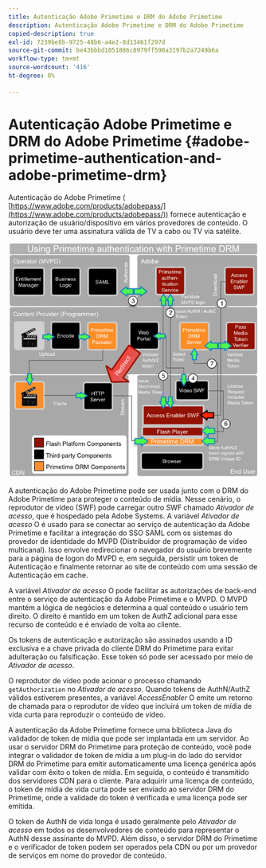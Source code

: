 ```yaml
---
title: Autenticação Adobe Primetime e DRM do Adobe Primetime
description: Autenticação Adobe Primetime e DRM do Adobe Primetime
copied-description: true
exl-id: 7239be8b-9725-48b6-a4e2-8d13461f297d
source-git-commit: be43bbbd1051886c8979ff590a3197b2a7249b6a
workflow-type: tm+mt
source-wordcount: '416'
ht-degree: 0%

---
```


# Autenticação Adobe Primetime e DRM do Adobe Primetime {#adobe-primetime-authentication-and-adobe-primetime-drm}

Autenticação do Adobe Primetime ( [https://www.adobe.com/products/adobepass/](https://www.adobe.com/products/adobepass/)) fornece autenticação e autorização de usuário/dispositivo em vários provedores de conteúdo. O usuário deve ter uma assinatura válida de TV a cabo ou TV via satélite.

<!--<a id="fig_cln_bc2_44"></a>-->

![](assets/AdobePass_web.png)

A autenticação do Adobe Primetime pode ser usada junto com o DRM do Adobe Primetime para proteger o conteúdo de mídia. Nesse cenário, o reprodutor de vídeo (SWF) pode carregar outro SWF chamado *Ativador de acesso*, que é hospedado pela Adobe Systems. A variável *Ativador de acesso* O é usado para se conectar ao serviço de autenticação da Adobe Primetime e facilitar a integração do SSO SAML com os sistemas do provedor de identidade do MVPD (Distribuidor de programação de vídeo multicanal). Isso envolve redirecionar o navegador do usuário brevemente para a página de logon do MVPD e, em seguida, persistir um token de Autenticação e finalmente retornar ao site de conteúdo com uma sessão de Autenticação em cache.

A variável *Ativador de acesso* O pode facilitar as autorizações de back-end entre o serviço de autenticação da Adobe Primetime e o MVPD. O MVPD mantém a lógica de negócios e determina a qual conteúdo o usuário tem direito. O direito é mantido em um token de AuthZ adicional para esse recurso de conteúdo e é enviado de volta ao cliente.

Os tokens de autenticação e autorização são assinados usando a ID exclusiva e a chave privada do cliente DRM do Primetime para evitar adulteração ou falsificação. Esse token só pode ser acessado por meio de *Ativador de acesso*.

O reprodutor de vídeo pode acionar o processo chamando `getAuthorization` no *Ativador de acesso*. Quando tokens de AuthN/AuthZ válidos estiverem presentes, a variável *AccessEnabler* O emite um retorno de chamada para o reprodutor de vídeo que incluirá um token de mídia de vida curta para reproduzir o conteúdo de vídeo.

A autenticação da Adobe Primetime fornece uma biblioteca Java do validador de token de mídia que pode ser implantada em um servidor. Ao usar o servidor DRM do Primetime para proteção de conteúdo, você pode integrar o validador de token de mídia a um plug-in do lado do servidor DRM do Primetime para emitir automaticamente uma licença genérica após validar com êxito o token de mídia. Em seguida, o conteúdo é transmitido dos servidores CDN para o cliente. Para adquirir uma licença de conteúdo, o token de mídia de vida curta pode ser enviado ao servidor DRM do Primetime, onde a validade do token é verificada e uma licença pode ser emitida.

O token de AuthN de vida longa é usado geralmente pelo *Ativador de acesso* em todos os desenvolvedores de conteúdo para representar o AuthN desse assinante do MVPD. Além disso, o servidor DRM do Primetime e o verificador de token podem ser operados pela CDN ou por um provedor de serviços em nome do provedor de conteúdo.
